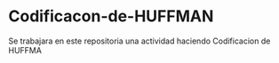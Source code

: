# Codificacon-de-HUFFMAN
Se trabajara en este repositoria una actividad haciendo Codificacion de HUFFMA
